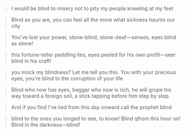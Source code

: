 > I would be blind to misery not to pity my people kneeling at my feet

> Blind as you are, you can feel all the more what sickness haunts our city

> You’ve lost your power, stone-blind, stone-deaf—senses, eyes blind as stone!

> this fortune-teller peddling lies, eyes peeled for his own profit—seer blind in his craft!

> you mock my blindness? Let me tell you this. You with your precious eyes, you’re blind to the corruption of your life

>Blind who now has eyes, beggar who now is rich, he will grope his way toward a foreign soil, a stick tapping before him step by step. 

> And if you find I’ve lied from this day onward call the prophet blind

> blind to the ones you longed to see, to know! Blind qfrom this hour on! Blind in the darkness—blind!

